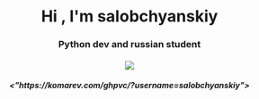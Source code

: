 <h1 align="center">Hi , I'm salobchyanskiy
<h3 align="center">Python dev and russian student</h3>
<a href="https://git.io/streak-stats">
<h4 align="center"><img src="https://github-readme-streak-stats.herokuapp.com/?user=salobchyanskiy&theme=dark&locale=ru&mode=weekly)](https://git.io/streak-stats)"/></a>


<h5 align="center"><"https://komarev.com/ghpvc/?username=salobchyanskiy">
